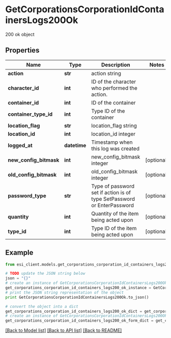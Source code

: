 # GetCorporationsCorporationIdContainersLogs200Ok

200 ok object

## Properties

Name | Type | Description | Notes
------------ | ------------- | ------------- | -------------
**action** | **str** | action string | 
**character_id** | **int** | ID of the character who performed the action. | 
**container_id** | **int** | ID of the container | 
**container_type_id** | **int** | Type ID of the container | 
**location_flag** | **str** | location_flag string | 
**location_id** | **int** | location_id integer | 
**logged_at** | **datetime** | Timestamp when this log was created | 
**new_config_bitmask** | **int** | new_config_bitmask integer | [optional] 
**old_config_bitmask** | **int** | old_config_bitmask integer | [optional] 
**password_type** | **str** | Type of password set if action is of type SetPassword or EnterPassword | [optional] 
**quantity** | **int** | Quantity of the item being acted upon | [optional] 
**type_id** | **int** | Type ID of the item being acted upon | [optional] 

## Example

```python
from esi_client.models.get_corporations_corporation_id_containers_logs200_ok import GetCorporationsCorporationIdContainersLogs200Ok

# TODO update the JSON string below
json = "{}"
# create an instance of GetCorporationsCorporationIdContainersLogs200Ok from a JSON string
get_corporations_corporation_id_containers_logs200_ok_instance = GetCorporationsCorporationIdContainersLogs200Ok.from_json(json)
# print the JSON string representation of the object
print GetCorporationsCorporationIdContainersLogs200Ok.to_json()

# convert the object into a dict
get_corporations_corporation_id_containers_logs200_ok_dict = get_corporations_corporation_id_containers_logs200_ok_instance.to_dict()
# create an instance of GetCorporationsCorporationIdContainersLogs200Ok from a dict
get_corporations_corporation_id_containers_logs200_ok_form_dict = get_corporations_corporation_id_containers_logs200_ok.from_dict(get_corporations_corporation_id_containers_logs200_ok_dict)
```
[[Back to Model list]](../README.md#documentation-for-models) [[Back to API list]](../README.md#documentation-for-api-endpoints) [[Back to README]](../README.md)


